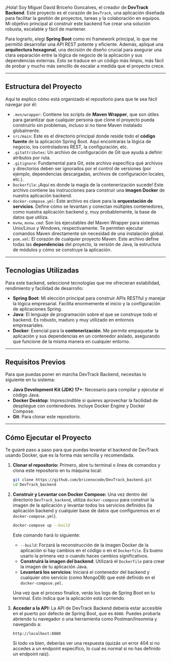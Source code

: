 ¡Hola! Soy Miguel David Briceño Goncalves, el creador de **DevTrack Backend**. Este proyecto es el corazón de `DevTrack`, una aplicación diseñada para facilitar la gestión de proyectos, tareas y la colaboración en equipos. Mi objetivo principal al construir este backend fue crear una solución robusta, escalable y fácil de mantener.

Para lograrlo, elegí **Spring Boot** como mi framework principal, lo que me permitió desarrollar una API REST potente y eficiente. Además, apliqué una **arquitectura hexagonal**, una decisión de diseño crucial para asegurar una clara separación entre la lógica de negocio de la aplicación y sus dependencias externas. Esto se traduce en un código más limpio, más fácil de probar y mucho más sencillo de escalar a medida que el proyecto crece.

---

## Estructura del Proyecto

Aquí te explico cómo está organizado el repositorio para que te sea fácil navegar por él:

* `.mvn/wrapper`: Contiene los scripts de **Maven Wrapper**, que son útiles para garantizar que cualquier persona que clone el proyecto pueda construirlo sin problemas, incluso si no tiene Maven instalado globalmente.
* `src/main`: Este es el directorio principal donde reside todo el **código fuente** de la aplicación Spring Boot. Aquí encontrarás la lógica de negocio, los controladores REST, la configuración, etc.
* `.gitattributes`: Un archivo de configuración de Git que ayuda a definir atributos por ruta.
* `.gitignore`: Fundamental para Git, este archivo especifica qué archivos y directorios deben ser ignorados por el control de versiones (por ejemplo, dependencias descargadas, archivos de configuración locales, etc.).
* `Dockerfile`: ¡Aquí es donde la magia de la contenerización sucede! Este archivo contiene las instrucciones para construir una **imagen Docker** de nuestra aplicación backend.
* `docker-compose.yml`: Este archivo es clave para la **orquestación de servicios**. Define cómo se levantan y conectan múltiples contenedores, como nuestra aplicación backend y, muy probablemente, la base de datos que utiliza.
* `mvnw`, `mvnw.cmd`: Son los ejecutables del Maven Wrapper para sistemas Unix/Linux y Windows, respectivamente. Te permiten ejecutar comandos Maven directamente sin necesidad de una instalación global.
* `pom.xml`: El corazón de cualquier proyecto Maven. Este archivo define todas las **dependencias** del proyecto, la versión de Java, la estructura de módulos y cómo se construye la aplicación.

---

## Tecnologías Utilizadas

Para este backend, seleccioné tecnologías que me ofrecieran estabilidad, rendimiento y facilidad de desarrollo:

* **Spring Boot**: Mi elección principal para construir APIs RESTful y manejar la lógica empresarial. Facilita enormemente el inicio y la configuración de aplicaciones Spring.
* **Java**: El lenguaje de programación sobre el que se construye todo el backend. Es robusto, maduro y muy utilizado en entornos empresariales.
* **Docker**: Esencial para la **contenerización**. Me permite empaquetar la aplicación y sus dependencias en un contenedor aislado, asegurando que funcione de la misma manera en cualquier entorno.

---

## Requisitos Previos

Para que puedas poner en marcha DevTrack Backend, necesitas lo siguiente en tu sistema:

* **Java Development Kit (JDK) 17+**: Necesario para compilar y ejecutar el código Java.
* **Docker Desktop**: Imprescindible si quieres aprovechar la facilidad de despliegue con contenedores. Incluye Docker Engine y Docker Compose.
* **Git**: Para clonar este repositorio.

---

## Cómo Ejecutar el Proyecto

Te guiaré paso a paso para que puedas levantar el backend de DevTrack usando Docker, que es la forma más sencilla y recomendada.

1.  **Clonar el repositorio:**
    Primero, abre tu terminal o línea de comandos y clona este repositorio en tu máquina local:
    ```bash
    git clone https://github.com/bricenocode/DevTrack_backend.git
    cd DevTrack_backend
    ```

2.  **Construir y Levantar con Docker Compose:**
    Una vez dentro del directorio `DevTrack_backend`, utiliza `docker-compose` para construir la imagen de la aplicación y levantar todos los servicios definidos (la aplicación backend y cualquier base de datos que configuremos en el `docker-compose.yml`).

    ```bash
    docker-compose up --build
    ```
    Este comando hará lo siguiente:
    * `--build`: Forzará la reconstrucción de la imagen Docker de la aplicación si hay cambios en el código o en el `Dockerfile`. Es bueno usarlo la primera vez o cuando haces cambios significativos.
    * **Construirá la imagen del backend**: Utilizará el `Dockerfile` para crear la imagen de tu aplicación Java.
    * **Levantará los servicios**: Iniciará el contenedor del backend y cualquier otro servicio (como MongoDB) que esté definido en el `docker-compose.yml`.

    Una vez que el proceso finalice, verás los logs de Spring Boot en tu terminal. Esto indica que la aplicación está corriendo.

3.  **Acceder a la API:**
    La API de DevTrack Backend debería estar accesible en el puerto por defecto de Spring Boot, que es `8080`. Puedes probarla abriendo tu navegador o una herramienta como Postman/Insomnia y navegando a:
    ```
    http://localhost:8080
    ```
    Si todo va bien, deberías ver una respuesta (quizás un error 404 si no accedes a un endpoint específico, lo cual es normal si no has definido un endpoint raíz).
